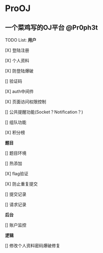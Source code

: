 # ProOJ

**一个菜鸡写的OJ平台**
@Pr0ph3t
----

TODO List:
**用户**

[X] 登陆注册 

[X] 个人资料

[X] 防登陆爆破

[] 验证码

[X] auth中间件

[X] 页面访问权限控制

[] 公共提醒功能(Socket？Notification？)

[] 组队功能

[X] 积分榜

**题目**

[] 题目环境

[] 热添加

[X] flag验证

[X] 防止重复提交

[] 提交记录
 
[] 请求记录
 
**后台**

[] 账户监控

**逻辑**

[] 修改个人资料密码爆破修复
